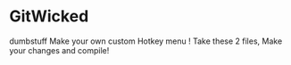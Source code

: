 # GitWicked
dumbstuff
Make your own custom Hotkey menu !
Take these 2 files, Make your changes and compile!
